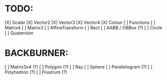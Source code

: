 # TODO:

[X] Scalar
[X] Vector2
[X] Vector3
[X] Vector4
[X] Colour
[ ] Functions
[ ] Matrix4
[ ] Matrix3
[ ] AffineTransform
[ ] Rect
[ ] AABB / OBBox (?)
[ ] Circle
[ ] Quaternion

# BACKBURNER:

[ ] Matrix3x4 (?)
[ ] Polygon (?)
[ ] Ray
[ ] Sphere
[ ] Parallelogram (?)
[ ] Polyhedron (?)
[ ] Frustrum (?)
